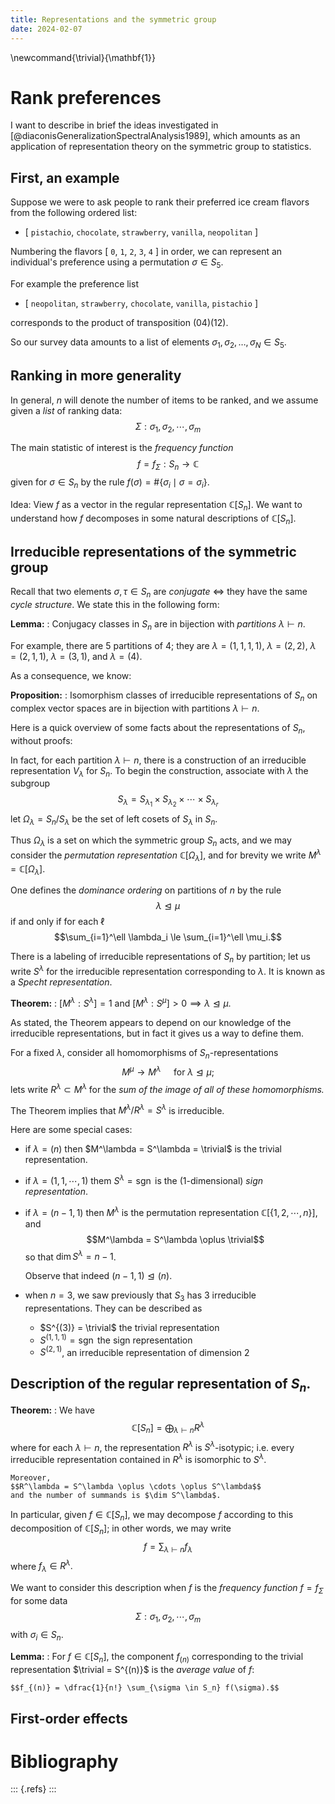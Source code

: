 ```yaml
---
title: Representations and the symmetric group
date: 2024-02-07
---
```


\newcommand{\trivial}{\mathbf{1}}

# Rank preferences

I want to describe in brief the ideas investigated in
[@diaconisGeneralizationSpectralAnalysis1989], which amounts as an application of
representation theory on the symmetric group to statistics.

## First, an example

Suppose we were to ask people to rank their preferred ice cream
flavors from the following ordered list:

- [ `pistachio`, `chocolate`, `strawberry`, `vanilla`, `neopolitan` ]


Numbering the flavors [ `0`, `1`, `2`, `3`, `4` ] in order, we can
represent an individual's preference using a permutation $\sigma \in
S_5$.
  
For example the preference list

- [  `neopolitan`, `strawberry`, `chocolate`, `vanilla`, `pistachio` ]

corresponds to the product of transposition $(04)(12)$.

So our survey data amounts to a list of elements
$\sigma_1,\sigma_2,\dots,\sigma_N \in S_5$.

## Ranking in more generality

In general, $n$ will denote the number of items to be ranked,
and we assume given a *list* of ranking data:
$$\Sigma: \sigma_1, \sigma_2, \cdots, \sigma_m$$

The main statistic of interest is the *frequency function* 
$$f = f_\Sigma:S_n \to \mathbb{C}$$
given for $\sigma \in S_n$ by the rule $f(\sigma) = \#\{\sigma_i \mid
\sigma = \sigma_i\}$.

Idea: View $f$ as a vector in the regular representation
$\mathbb{C}[S_n]$. We want to understand how $f$ decomposes
in some natural descriptions of $\mathbb{C}[S_n]$.

## Irreducible representations of the symmetric group

Recall that two elements $\sigma,\tau \in S_n$ are *conjugate* $\iff$
they have the same *cycle structure*. We state this in the following form:

**Lemma:**
:   Conjugacy classes in $S_n$ are in bijection with 
    *partitions* $\lambda \vdash n$.
	
For example, there are $5$ partitions of $4$; they are $\lambda =
(1,1,1,1)$, $\lambda = (2,2)$, $\lambda = (2,1,1)$, $\lambda = (3,1)$,
and $\lambda=(4)$.

As a consequence, we know:

**Proposition:**
:   Isomorphism classes of irreducible representations of $S_n$ on
    complex vector spaces are in bijection with partitions $\lambda \vdash n$.

Here is a quick overview of some facts about the representations of $S_n$,
without proofs:


In fact, for each partition $\lambda \vdash n$, there is a
construction of an irreducible representation $V_\lambda$ for
$S_n$. To begin the construction, associate with $\lambda$ the
subgroup $$S_\lambda = S_{\lambda_1} \times S_{\lambda_2} \times
\cdots \times S_{\lambda_r}$$ let $\Omega_\lambda = S_n /
S_\lambda$ be the set of left cosets of $S_\lambda$ in $S_n$.
	
Thus $\Omega_\lambda$ is a set on which the symmetric group $S_n$
acts, and we may consider the *permutation representation*
$\mathbb{C}[\Omega_\lambda]$, and for brevity we write $M^\lambda =
\mathbb{C}[\Omega_\lambda]$.

One defines the *dominance ordering* on partitions of $n$ by the rule
$$\lambda \trianglelefteq \mu$$ if and only if for each $\ell$
$$\sum_{i=1}^\ell \lambda_i \le \sum_{i=1}^\ell \mu_i.$$

There is a labeling of irreducible representations of $S_n$ by
partition; let us write $S^\lambda$ for the irreducible representation
corresponding to $\lambda$. It is known as a *Specht representation*.
	
**Theorem:**
:   $[M^\lambda:S^\lambda] =1$ and $[M^\lambda:S^\mu] > 0 \implies
    \lambda \trianglelefteq \mu$.
	
	
As stated, the Theorem appears to depend on our knowledge of the irreducible 
representations, but in fact it gives us a way to define them.

For a fixed $\lambda$, consider all homomorphisms of
$S_n$-representations $$M^\mu \to M^\lambda \quad \text{ for $\lambda
\trianglelefteq \mu$};$$ lets write $R^\lambda \subset M^\lambda$ for
the *sum of the image of all of these homomorphisms.*

The Theorem implies that $M^\lambda / R^\lambda = S^\lambda$ is irreducible.

	
Here are some special cases: 
	
- if $\lambda = (n)$ then $M^\lambda = S^\lambda = \trivial$ is
  the trivial representation.

- if $\lambda = (1,1,\cdots,1)$ them $S^\lambda =
  \operatorname{sgn}$ is the (1-dimensional) *sign representation*.

- if $\lambda = (n-1,1)$ then $M^\lambda$ is the permutation
  representation $\mathbb{C}[\{1,2,\cdots,n\}]$, and $$M^\lambda =
  S^\lambda \oplus \trivial$$ so that $\dim S^\lambda = n-1$.
	  
  Observe that indeed $(n-1,1) \trianglelefteq (n)$.

- when $n=3$, we saw previously that $S_3$ has 3 irreducible
  representations. They can be described as
  
  - $S^{(3)} = \trivial$ the trivial representation
  - $S^{(1,1,1)} = \operatorname{sgn}$ the sign representation
  - $S^{(2,1)}$, an irreducible representation of dimension 2

## Description of the regular representation of $S_n$.

**Theorem:** 
:   We have $$\mathbb{C}[S_n] = \bigoplus_{\lambda \vdash n} R^\lambda$$
    where for each $\lambda \vdash n$, the representation $R^\lambda$
    is $S^\lambda$-isotypic; i.e.  every irreducible representation
    contained in $R^\lambda$ is isomorphic to $S^\lambda$.

    Moreover,
	$$R^\lambda = S^\lambda \oplus \cdots \oplus S^\lambda$$
	and the number of summands is $\dim S^\lambda$.


In particular, given $f \in \mathbb{C}[S_n]$, we may decompose $f$
according to this decomposition of $\mathbb{C}[S_n]$; in other words,
we may write  $$f = \sum_{\lambda \vdash n} f_\lambda$$ where $f_\lambda \in
R^\lambda.$

We want to consider this description when $f$ is the *frequency function*
$f = f_\Sigma$ for some data
$$\Sigma: \sigma_1, \sigma_2, \cdots, \sigma_m$$
with $\sigma_i \in S_n$.


**Lemma:**
:   For $f \in \mathbb{C}[S_n]$, the component
    $f_{(n)}$ corresponding to the trivial representation $\trivial = S^{(n)}$ is
	the *average value* of $f$:
	
	$$f_{(n)} = \dfrac{1}{n!} \sum_{\sigma \in S_n} f(\sigma).$$


## First-order effects



# Bibliography

::: {.refs}
:::

